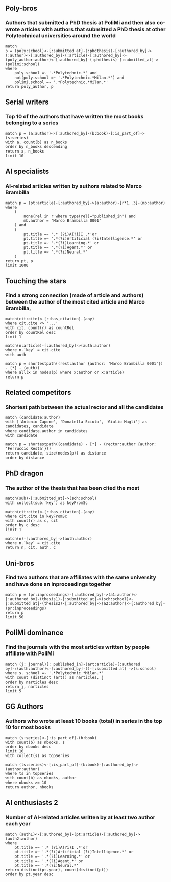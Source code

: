 ## Poly-bros
### Authors that submitted a PhD thesis at PoliMi and then also co-wrote articles with authors that submitted a PhD thesis at other Polytechnical universities around the world

```cypher
match 
p = (poly:school)<-[:submitted_at]-(:phdthesis)-[:authored_by]->(:author)<-[:authored_by]-(:article)-[:authored_by]->(poly_author:author)<-[:authored_by]-(:phdthesis)-[:submitted_at]->(polimi:school)
where 
    poly.school =~ '.*Polytechnic.*' and 
    not(poly.school =~ '.*Polytechnic.*Milan.*') and
    polimi.school =~ '.*Polytechnic.*Milan.*'
return poly_author, p
```

## Serial writers
### Top 10 of the authors that have written the most books belonging to a series

```cypher
match p = (a:author)<-[:authored_by]-(b:book)-[:is_part_of]->(s:series)
with a, count(b) as n_books
order by n_books descending
return a, n_books
limit 10
```

## AI specialists
### AI-related articles written by authors related to Marco Brambilla

```cypher
match p = (pt:article)-[:authored_by]->(a:author)-[r*1..3]-(mb:author)
where 
    (
        none(rel in r where type(rel)="published_in") and
        mb.author = 'Marco Brambilla 0001'
    ) and
    (
        pt.title =~ '.* (?i)A(?i)I .*'or 
        pt.title =~ '.*(?i)Artificial (?i)Intelligence.*' or
        pt.title =~ '.*(?i)Learning.*' or
        pt.title =~ '.*(?i)Agent.*' or
        pt.title =~ '.*(?i)Neural.*'
    )
return pt, p
limit 1000
```

## Touching the stars
### Find a strong connection (made of article and authors) between the author of the most cited article and Marco Brambilla,

```cypher
match(cit:cite)<-[r:has_citation]-(any)
where cit.cite <> '...'
with cit, count(r) as countRel
order by countRel desc
limit 1

match(n:article)-[:authored_by]->(auth:author)
where n.`key` = cit.cite
with auth

match p = shortestpath((rest:author {author: 'Marco Brambilla 0001'}) - [*] - (auth))
where all(x in nodes(p) where x:author or x:article)
return p
```

## Related competitors
### Shortest path between the actual rector and all the candidates

```cypher
match (candidate:author)
with ['Antonio Capone', 'Donatella Sciuto', 'Giulio Magli'] as candidates, candidate
where candidate.author in candidates
with candidate

match p = shortestpath((candidate) - [*] - (rector:author {author: 'Ferruccio Resta'}))
return candidate, size(nodes(p)) as distance
order by distance
```

## PhD dragon
### The author of the thesis that has been cited the most

```cypher
match(sub)-[:submitted_at]->(sch:school)
with collect(sub.`key`) as keyFromSc

match(cit:cite)<-[r:has_citation]-(any)
where cit.cite in keyFromSc
with count(r) as c, cit
order by c desc 
limit 1

match(n)-[:authored_by]->(auth:author)
where n.`key` = cit.cite
return n, cit, auth, c
```

## Uni-bros
### Find two authors that are affiliates with the same university and have done an inproceedings together

```cypher
match p = (pr:inproceedings)-[:authored_by]->(a1:author)<-[:authored_by]-(thesis1)-[:submitted_at]->(sch:school)<-[:submitted_at]-(thesis2)-[:authored_by]->(a2:author)<-[:authored_by]-(pr:inproceedings)
return p
limit 50
```

## PoliMi dominance
### Find the journals with the most articles written by people affiliate with PoliMi

```cypher
match (j: journal)[: published_in]-(art:article)-[:authored by]-›(auth:author)<-[:authored_by]-()-[:submitted at] ->(s:school)
where s. school =~ '.*Polytechnic.*Milan.*'
with count (distinct (art)) as narticles, j
order by narticles desc
return j, narticles
limit 5
```
## GG Authors
### Authors who wrote at least 10 books (total) in series in the top 10 for most books

```cypher
match (s:series)<-[:is_part_of]-(b:book)
with count(b) as nbooks, s
order by nbooks desc
limit 10
with collect(s) as topSeries

match (ts:series)<-[:is_part_of]-(b:book)-[:authored_by]->(author:author)
where ts in topSeries
with count(b) as nbooks, author
where nbooks >= 10
return author, nbooks
```

## AI enthusiasts 2
### Number of AI-related articles written by at least two author each year

```cypher
match (auth1)<-[:authored_by]-(pt:article)-[:authored_by]->(auth2:author)
where 
    pt.title =~ '.* (?i)A(?i)I .*'or 
    pt.title =~ '.*(?i)Artificial (?i)Intelligence.*' or
    pt.title =~ '.*(?i)Learning.*' or
    pt.title =~ '.*(?i)Agent.*' or
    pt.title =~ '.*(?i)Neural.*'
return distinct(pt.year), count(distinct(pt))
order by pt.year desc
```
